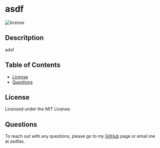 
# asdf
  ![license](https://img.shields.io/badge/license-MIT-green)

## Descritption
adsf

## Table of Contents
* [License](#license)
* [Questions](#questions)








## License
Licensed under the MIT License.






  ## Questions
  To reach out with any questions, please go to my [GitHub](https://github.com/sadf) page or email me at asdfas.
  
